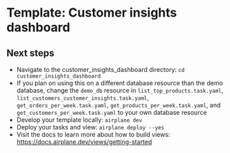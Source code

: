 # Template: Customer insights dashboard

## Next steps

- Navigate to the customer_insights_dashboard directory: `cd customer_insights_dashboard`
- If you plan on using this on a different database resource than the demo database, change the `demo_db`  resource in `list_top_products.task.yaml`, `list_customers_customer_insights.task.yaml`, `get_orders_per_week.task.yaml`, `get_products_per_week.task.yaml`, and `get_customers_per_week.task.yaml` to your own database resource
- Develop your template locally: `airplane dev`
- Deploy your tasks and view: `airplane deploy --yes`
- Visit the docs to learn more about how to build views: https://docs.airplane.dev/views/getting-started
